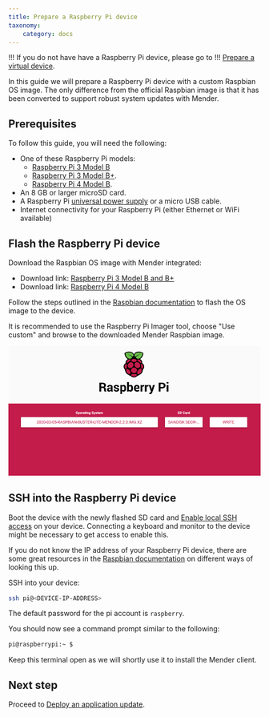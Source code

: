 ```yaml
---
title: Prepare a Raspberry Pi device
taxonomy:
    category: docs
---
```


!!! If you do not have have a Raspberry Pi device, please go to
!!! [Prepare a virtual device](../02.Prepare-a-virtual-device/docs.md).

In this guide we will prepare a Raspberry Pi device with a custom Raspbian OS
image. The only difference from the official Raspbian image is that it has been
converted to support robust system updates with Mender.

## Prerequisites

To follow this guide, you will need the following:

* One of these Raspberry Pi models:
  * [Raspberry Pi 3 Model B](https://www.raspberrypi.org/products/raspberry-pi-3-model-b/?target=_blank)
  * [Raspberry Pi 3 Model B+](https://www.raspberrypi.org/products/raspberry-pi-3-model-b-plus/?target=_blank).
  * [Raspberry Pi 4 Model B](https://www.raspberrypi.org/products/raspberry-pi-4-model-b/?target=_blank).
* An 8 GB or larger microSD card.
* A Raspberry Pi [universal power supply](https://www.raspberrypi.org/products/raspberry-pi-universal-power-supply?target=_blank) or a micro USB cable.
* Internet connectivity for your Raspberry Pi (either Ethernet or WiFi available)

## Flash the Raspberry Pi device

Download the Raspbian OS image with Mender integrated:
  * Download link: [Raspberry Pi 3 Model B and B+][raspbian-buster-lite-raspberrypi3-mender.img.xz]
  * Download link: [Raspberry Pi 4 Model B][raspbian-buster-lite-raspberrypi4-mender.img.xz]

<!--AUTOVERSION: "mender-%.img.xz"/mender-convert-client -->
[raspbian-buster-lite-raspberrypi3-mender.img.xz]: https://d4o6e0uccgv40.cloudfront.net/2020-02-05-raspbian-buster-lite/arm/2020-02-05-raspbian-buster-lite-raspberrypi3-mender-master.img.xz
[raspbian-buster-lite-raspberrypi4-mender.img.xz]: https://d4o6e0uccgv40.cloudfront.net/2020-02-05-raspbian-buster-lite/arm/2020-02-05-raspbian-buster-lite-raspberrypi4-mender-master.img.xz

Follow the steps outlined in the [Raspbian documentation](https://www.raspberrypi.org/documentation/installation/installing-images?target=_blank)
to flash the OS image to the device.

It is recommended to use the Raspberry Pi Imager tool, choose "Use custom" and
browse to the downloaded Mender Raspbian image.

![connecting a device](image1.png)

## SSH into the Raspberry Pi device

Boot the device with the newly flashed SD card and
[Enable local SSH access](https://www.raspberrypi.org/documentation/remote-access/ssh/README.md?target=_blank)
on your device. Connecting a keyboard and monitor to the device might be
necessary to get access to enable this.

If you do not know the IP address of your Raspberry Pi device, there are some
great resources in the
[Raspbian documentation](https://www.raspberrypi.org/documentation/remote-access/ip-address.md)
on different ways of looking this up.

SSH into your device:

```bash
ssh pi@<DEVICE-IP-ADDRESS>
```

The default password for the pi account is `raspberry`.

You should now see a command prompt similar to the following:

```bash
pi@raspberrypi:~ $
```

Keep this terminal open as we will shortly use it to install the Mender client.

## Next step

Proceed to [Deploy an application update](../../02.Deploy-an-application-update/docs.md).
